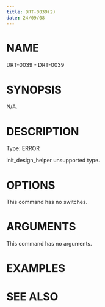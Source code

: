 ```yaml
---
title: DRT-0039(2)
date: 24/09/08
---
```


# NAME

DRT-0039 - DRT-0039

# SYNOPSIS

N/A.

# DESCRIPTION

Type: ERROR

init_design_helper unsupported type.

# OPTIONS

This command has no switches.

# ARGUMENTS

This command has no arguments.

# EXAMPLES

# SEE ALSO
